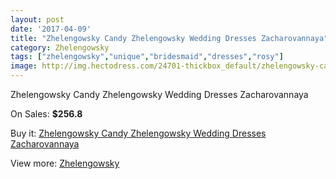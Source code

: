 ```yaml
---
layout: post
date: '2017-04-09'
title: "Zhelengowsky Candy Zhelengowsky Wedding Dresses Zacharovannaya"
category: Zhelengowsky
tags: ["zhelengowsky","unique","bridesmaid","dresses","rosy"]
image: http://img.hectodress.com/24701-thickbox_default/zhelengowsky-candy-zhelengowsky-wedding-dresses-zacharovannaya.jpg
---
```

Zhelengowsky Candy Zhelengowsky Wedding Dresses Zacharovannaya

On Sales: **$256.8**
<a href="https://www.hectodress.com/zhelengowsky/11333-zhelengowsky-candy-zhelengowsky-wedding-dresses-zacharovannaya.html"><amp-img layout="responsive" width="600" height="600" src="//img.hectodress.com/24701-thickbox_default/zhelengowsky-candy-zhelengowsky-wedding-dresses-zacharovannaya.jpg" alt="Zhelengowsky Candy Zhelengowsky Wedding Dresses Zacharovannaya 0" /></a>
<a href="https://www.hectodress.com/zhelengowsky/11333-zhelengowsky-candy-zhelengowsky-wedding-dresses-zacharovannaya.html"><amp-img layout="responsive" width="600" height="600" src="//img.hectodress.com/24703-thickbox_default/zhelengowsky-candy-zhelengowsky-wedding-dresses-zacharovannaya.jpg" alt="Zhelengowsky Candy Zhelengowsky Wedding Dresses Zacharovannaya 1" /></a>
<a href="https://www.hectodress.com/zhelengowsky/11333-zhelengowsky-candy-zhelengowsky-wedding-dresses-zacharovannaya.html"><amp-img layout="responsive" width="600" height="600" src="//img.hectodress.com/24702-thickbox_default/zhelengowsky-candy-zhelengowsky-wedding-dresses-zacharovannaya.jpg" alt="Zhelengowsky Candy Zhelengowsky Wedding Dresses Zacharovannaya 2" /></a>

Buy it: [Zhelengowsky Candy Zhelengowsky Wedding Dresses Zacharovannaya](https://www.hectodress.com/zhelengowsky/11333-zhelengowsky-candy-zhelengowsky-wedding-dresses-zacharovannaya.html "Zhelengowsky Candy Zhelengowsky Wedding Dresses Zacharovannaya")

View more: [Zhelengowsky](https://www.hectodress.com/179-zhelengowsky "Zhelengowsky")